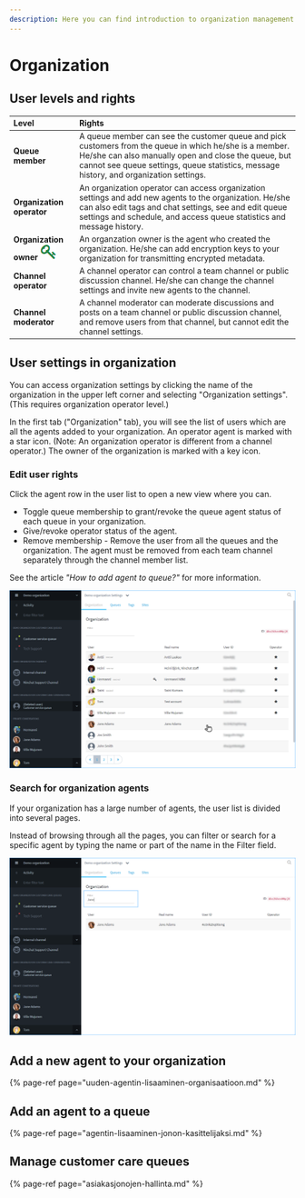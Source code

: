```yaml
---
description: Here you can find introduction to organization management on Ninchat.
---
```


# Organization

## User levels and rights

| Level | Rights |
| :--- | :--- |
| **Queue member** | A queue member can see the customer queue and pick customers from the queue in which he/she is a member. He/she can also manually open and close the queue, but cannot see queue settings, queue statistics, message history, and organization settings. |
| **Organization operator** | An organization operator can access organization settings and add new agents to the organization. He/she can also edit tags and chat settings, see and edit queue settings and schedule, and access queue statistics and message history. |
| **Organization owner** ![](../.gitbook/assets/owner-key.png)  | An organzation owner is the agent who created the organization. He/she can add encryption keys to your organization for transmitting encrypted metadata. |
| **Channel operator** | A channel operator can control a team channel or public discussion channel. He/she can change the channel settings and invite new agents to the channel. |
| **Channel moderator** | A channel moderator can moderate discussions and posts on a team channel or public discussion channel, and remove users from that channel, but cannot edit the channel settings. |

## User settings in organization

You can access organization settings by clicking the name of the organization in the upper left corner and selecting "Organization settings". \(This requires organization operator level.\)

In the first tab \("Organization" tab\), you will see the list of users which are all the agents added to your organization. An operator agent is marked with a star icon. \(Note: An organization operator is different from a channel operator.\) The owner of the organization is marked with a key icon.

### Edit user rights <a id="kayttajan-oikeuksien-muokkaus"></a>

Click the agent row in the user list to open a new view where you can. 

* Toggle queue membership to grant/revoke the queue agent status of each queue in your organization.
* Give/revoke operator status of the agent.
* Remove membership - Remove the user from all the queues and the organization. The agent must be removed from each team channel separately through the channel member list.

See the article _"How to add agent to queue?"_ for more information.

![Organization member list](../.gitbook/assets/organization-organization%20%281%29.png)

### Search for organization agents <a id="organisaation-jasenten-haku"></a>

If your organization has a large number of agents, the user list is divided into several pages.

Instead of browsing through all the pages, you can filter or search for a specific agent by typing the name or part of the name in the Filter field.

![Search for a member of the organization](../.gitbook/assets/organization-search.png)

## Add a new agent to your organization

{% page-ref page="uuden-agentin-lisaaminen-organisaatioon.md" %}

## Add an agent to a queue

{% page-ref page="agentin-lisaaminen-jonon-kasittelijaksi.md" %}

## Manage customer care queues

{% page-ref page="asiakasjonojen-hallinta.md" %}



